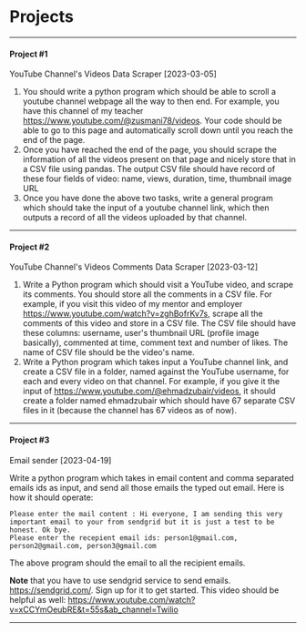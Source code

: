 # Projects

---

#### Project #1

YouTube Channel's Videos Data Scraper [2023-03-05]

1. You should write a python program which should be able to scroll a youtube channel webpage all the way to then end.
   For example, you have this channel of my teacher https://www.youtube.com/@zusmani78/videos. Your code should be able
   to go to this page and automatically scroll down until you reach the end of the page.
2. Once you have reached the end of the page, you should scrape the information of all the videos present on that page
   and nicely store that in a CSV file using pandas. The output CSV file should have record of these four fields of
   video: name, views, duration, time, thumbnail image URL
3. Once you have done the above two tasks, write a general program which should take the input of a youtube channel
   link, which then outputs a record of all the videos uploaded by that channel.

---

#### Project #2

YouTube Channel's Videos Comments Data Scraper [2023-03-12]

1. Write a Python program which should visit a YouTube video, and scrape its comments. You should store all the comments
   in a CSV file. For example, if you visit this video of my mentor and
   employer https://www.youtube.com/watch?v=zghBofrKv7s, scrape all the comments of this video and store in a CSV file.
   The CSV file should have these columns: username, user's thumbnail URL (profile image basically), commented at time,
   comment text and number of likes. The name of CSV file should be the video's name.
2. Write a Python program which takes input a YouTube channel link, and create a CSV file in a folder, named against the
   YouTube username, for each and every video on that channel. For example, if you give it the input
   of https://www.youtube.com/@ehmadzubair/videos, it should create a folder named ehmadzubair which should have 67
   separate CSV files in it (because the channel has 67 videos as of now).

---

#### Project #3

Email sender [2023-04-19]

Write a python program which takes in email content and comma separated emails ids as input, and send all those emails
the typed out email. Here is how it should operate:

```
Please enter the mail content : Hi everyone, I am sending this very important email to your from sendgrid but it is just a test to be honest. Ok bye.
Please enter the recepient email ids: person1@gmail.com, person2@gmail.com, person3@gmail.com
```

The above program should the email to all the recipient emails.

**Note** that you have to use sendgrid service to send emails. https://sendgrid.com/. Sign up for it to get started.
This video should be helpful as well: https://www.youtube.com/watch?v=xCCYmOeubRE&t=55s&ab_channel=Twilio

---

